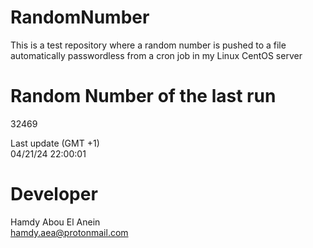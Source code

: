 # RandomNumber    
This is a test repository where a random number is pushed to a file automatically passwordless from a cron job in my Linux CentOS server    
# Random Number of the last run   
32469
      
Last update (GMT +1)    
04/21/24 22:00:01
# Developer    
Hamdy Abou El Anein   
hamdy.aea@protonmail.com
